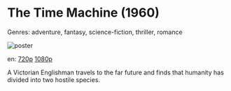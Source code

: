 # The Time Machine (1960)

Genres: adventure, fantasy, science-fiction, thriller, romance

![poster](http://image.tmdb.org/t/p/w500/BWcph2vfavIEhXu7XDgkYvyw3e.jpg)

en:
  [720p](magnet:?xt=urn:btih:7A0F4EBFC5EC8526EE78D1D72F25A3E7176D8887&tr=udp://glotorrents.pw:6969/announce&tr=udp://tracker.opentrackr.org:1337/announce&tr=udp://torrent.gresille.org:80/announce&tr=udp://tracker.openbittorrent.com:80&tr=udp://tracker.coppersurfer.tk:6969&tr=udp://tracker.leechers-paradise.org:6969&tr=udp://p4p.arenabg.ch:1337&tr=udp://tracker.internetwarriors.net:1337)
  [1080p](magnet:?xt=urn:btih:D736F116B0FF5E576D67D451E117DC197CAB276F&tr=udp://glotorrents.pw:6969/announce&tr=udp://tracker.opentrackr.org:1337/announce&tr=udp://torrent.gresille.org:80/announce&tr=udp://tracker.openbittorrent.com:80&tr=udp://tracker.coppersurfer.tk:6969&tr=udp://tracker.leechers-paradise.org:6969&tr=udp://p4p.arenabg.ch:1337&tr=udp://tracker.internetwarriors.net:1337)
  


A Victorian Englishman travels to the far future and finds that humanity has divided into two hostile species.